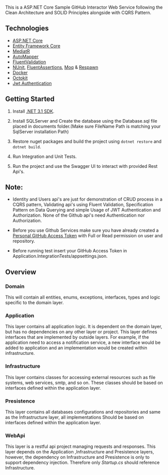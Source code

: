 This is a ASP.NET Core Sample GitHub Interactor Web Service following the Clean Architecture and SOLID Principles alongside with CQRS Pattern.


## Technologies

* [ASP.NET Core](https://docs.microsoft.com/en-us/aspnet/core/introduction-to-aspnet-core)
* [Entity Framework Core](https://docs.microsoft.com/en-us/ef/core/)
* [MediatR](https://github.com/jbogard/MediatR)
* [AutoMapper](https://automapper.org/)
* [FluentValidation](https://fluentvalidation.net/)
* [NUnit](https://nunit.org/), [FluentAssertions](https://fluentassertions.com/), [Moq](https://github.com/moq) & [Respawn](https://github.com/jbogard/Respawn)
* [Docker](https://www.docker.com/)
* [Octokit](https://github.com/octokit)
* [Jwt Authentication](https://jwt.io/)


## Getting Started

1. Install  [.NET 3.1 SDK](https://dotnet.microsoft.com/download/dotnet/3.1). 

2. Install SQLServer and Create the database using the Database.sql file placed in documents folder.(Make sure FileName Path is matching your SqlServer installation Path) 

3. Restore nuget packages and build the project using `dotnet restore` and `dotnet build`. 

4. Run Integration and Unit Tests. 

5. Run the project and use the Swagger UI to interact with provided Rest Api's. 


## Note:

* Identity and Users api's are just for demonstration of CRUD process in a CQRS pattern, Validating api's using Fluent Validation, Specification Pattern on Data Querying and simple Usage of JWT Authentication and Authorization. None of the Github api's need Authentication nor Authorization.

* Before you use Github Services make sure you have already created a [Personal GitHub Access Token](https://docs.github.com/en/authentication/keeping-your-account-and-data-secure/creating-a-personal-access-token) with Full or Read permission on user and repository.

* Before running test insert your GitHub Access Token in Application.IntegrationTests/appsettings.json.

## Overview

### Domain

This will contain all entities, enums, exceptions, interfaces, types and logic specific to the domain layer.

### Application

This layer contains all application logic. It is dependent on the domain layer, but has no dependencies on any other layer or project. This layer defines interfaces that are implemented by outside layers. For example, if the application need to access a notification service, a new interface would be added to application and an implementation would be created within infrastructure.

### Infrastructure

This layer contains classes for accessing external resources such as file systems, web services, smtp, and so on. These classes should be based on interfaces defined within the application layer.

### Presistence

This layer contains all databases configurations and repositories and same as the Infrastructure layer, all implementations Should be based on interfaces defined within the application layer.

### WebApi

This layer is a restful api project managing requests  and responses. This layer depends on the Application ,Infrastructure and Presistence layers, however, the dependency on Infrastructure and Presistence is only to support dependency injection. Therefore only *Startup.cs* should reference Infrastructure.

